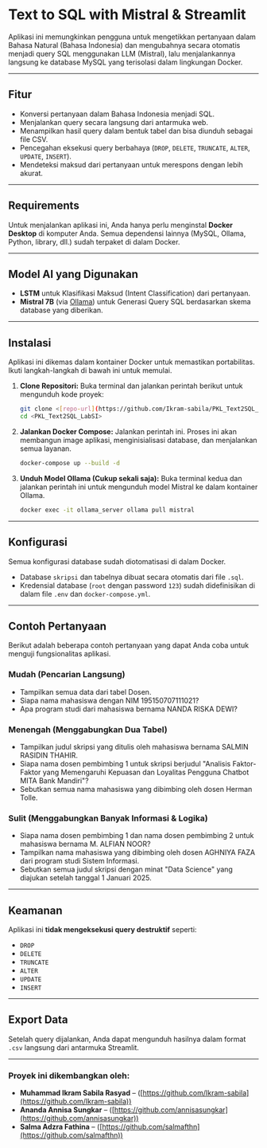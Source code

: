 # Text to SQL with Mistral & Streamlit

Aplikasi ini memungkinkan pengguna untuk mengetikkan pertanyaan dalam Bahasa Natural (Bahasa Indonesia) dan mengubahnya secara otomatis menjadi query SQL menggunakan LLM (Mistral), lalu menjalankannya langsung ke database MySQL yang terisolasi dalam lingkungan Docker.

-----

## Fitur

  * Konversi pertanyaan dalam Bahasa Indonesia menjadi SQL.
  * Menjalankan query secara langsung dari antarmuka web.
  * Menampilkan hasil query dalam bentuk tabel dan bisa diunduh sebagai file CSV.
  * Pencegahan eksekusi query berbahaya (`DROP`, `DELETE`, `TRUNCATE`, `ALTER`, `UPDATE`, `INSERT`).
  * Mendeteksi maksud dari pertanyaan untuk merespons dengan lebih akurat.

-----

## Requirements

Untuk menjalankan aplikasi ini, Anda hanya perlu menginstal **Docker Desktop** di komputer Anda. Semua dependensi lainnya (MySQL, Ollama, Python, library, dll.) sudah terpaket di dalam Docker.

-----

## Model AI yang Digunakan

  * **LSTM** untuk Klasifikasi Maksud (Intent Classification) dari pertanyaan.
  * **Mistral 7B** (via [Ollama](https://ollama.com/)) untuk Generasi Query SQL berdasarkan skema database yang diberikan.

-----

## Instalasi

Aplikasi ini dikemas dalam kontainer Docker untuk memastikan portabilitas. Ikuti langkah-langkah di bawah ini untuk memulai.

1.  **Clone Repositori:**
    Buka terminal dan jalankan perintah berikut untuk mengunduh kode proyek:

    ```bash
    git clone <[repo-url](https://github.com/Ikram-sabila/PKL_Text2SQL_LabSI)>
    cd <PKL_Text2SQL_LabSI>
    ```

2.  **Jalankan Docker Compose:**
    Jalankan perintah ini. Proses ini akan membangun image aplikasi, menginisialisasi database, dan menjalankan semua layanan.

    ```bash
    docker-compose up --build -d
    ```

3.  **Unduh Model Ollama (Cukup sekali saja):**
    Buka terminal kedua dan jalankan perintah ini untuk mengunduh model Mistral ke dalam kontainer Ollama.

    ```bash
    docker exec -it ollama_server ollama pull mistral
    ```

-----

## Konfigurasi

Semua konfigurasi database sudah diotomatisasi di dalam Docker.

  - Database `skripsi` dan tabelnya dibuat secara otomatis dari file `.sql`.
  - Kredensial database (`root` dengan password `123`) sudah didefinisikan di dalam file `.env` dan `docker-compose.yml`.

-----

## Contoh Pertanyaan

Berikut adalah beberapa contoh pertanyaan yang dapat Anda coba untuk menguji fungsionalitas aplikasi.

### Mudah (Pencarian Langsung)

  * Tampilkan semua data dari tabel Dosen.
  * Siapa nama mahasiswa dengan NIM 195150707111021?
  * Apa program studi dari mahasiswa bernama NANDA RISKA DEWI?

### Menengah (Menggabungkan Dua Tabel)

  * Tampilkan judul skripsi yang ditulis oleh mahasiswa bernama SALMIN RASIDIN THAHIR.
  * Siapa nama dosen pembimbing 1 untuk skripsi berjudul "Analisis Faktor-Faktor yang Memengaruhi Kepuasan dan Loyalitas Pengguna Chatbot MITA Bank Mandiri"?
  * Sebutkan semua nama mahasiswa yang dibimbing oleh dosen Herman Tolle.

### Sulit (Menggabungkan Banyak Informasi & Logika)

  * Siapa nama dosen pembimbing 1 dan nama dosen pembimbing 2 untuk mahasiswa bernama M. ALFIAN NOOR?
  * Tampilkan nama mahasiswa yang dibimbing oleh dosen AGHNIYA FAZA dari program studi Sistem Informasi.
  * Sebutkan semua judul skripsi dengan minat "Data Science" yang diajukan setelah tanggal 1 Januari 2025.

-----

## Keamanan

Aplikasi ini **tidak mengeksekusi query destruktif** seperti:

  - `DROP`
  - `DELETE`
  - `TRUNCATE`
  - `ALTER`
  - `UPDATE`
  - `INSERT`

-----

## Export Data

Setelah query dijalankan, Anda dapat mengunduh hasilnya dalam format `.csv` langsung dari antarmuka Streamlit.

-----

### Proyek ini dikembangkan oleh:

  - **Muhammad Ikram Sabila Rasyad** – ([https://github.com/Ikram-sabila](https://github.com/Ikram-sabila))
  - **Ananda Annisa Sungkar** – ([https://github.com/annisasungkar](https://github.com/annisasungkar))
  - **Salma Adzra Fathina** – ([https://github.com/salmafthn](https://github.com/salmafthn))